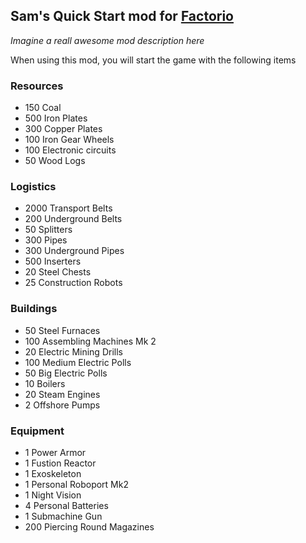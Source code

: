 ## Sam's Quick Start mod for [Factorio](https://factorio.com/)

_Imagine a reall awesome mod description here_

When using this mod, you will start the game with the following items

### Resources
- 150 Coal
- 500 Iron Plates
- 300 Copper Plates
- 100 Iron Gear Wheels
- 100 Electronic circuits
- 50 Wood Logs
### Logistics
- 2000 Transport Belts
- 200 Underground Belts
- 50 Splitters
- 300 Pipes
- 300 Underground Pipes
- 500 Inserters
- 20 Steel Chests
- 25 Construction Robots
### Buildings
- 50 Steel Furnaces
- 100 Assembling Machines Mk 2
- 20 Electric Mining Drills
- 100 Medium Electric Polls
- 50 Big Electric Polls
- 10 Boilers
- 20 Steam Engines
- 2 Offshore Pumps
### Equipment
- 1 Power Armor
- 1 Fustion Reactor
- 1 Exoskeleton
- 1 Personal Roboport Mk2
- 1 Night Vision
- 4 Personal Batteries
- 1 Submachine Gun
- 200 Piercing Round Magazines
